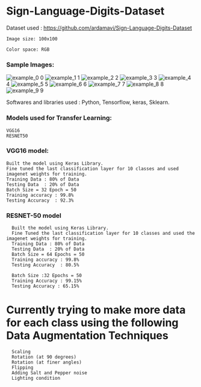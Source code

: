 # Sign-Language-Digits-Dataset
  Dataset used : https://github.com/ardamavi/Sign-Language-Digits-Dataset
  
    Image size: 100x100
  
    Color space: RGB
  
### Sample Images:

![example_0](https://user-images.githubusercontent.com/19996897/37919353-443e3636-3141-11e8-8f3e-d9c5e18060cf.JPG) 
0
![example_1](https://user-images.githubusercontent.com/19996897/37919356-44afb1ee-3141-11e8-8876-0a2483d82dc0.JPG) 
1
![example_2](https://user-images.githubusercontent.com/19996897/37919357-44fa6fe0-3141-11e8-8ac2-3cb1c47c17a6.JPG) 
2
![example_3](https://user-images.githubusercontent.com/19996897/37919358-4543f35e-3141-11e8-8736-0e8624221301.JPG) 
3
![example_4](https://user-images.githubusercontent.com/19996897/37919359-45970986-3141-11e8-86ed-c7a73aab6ae8.JPG) 
4
![example_5](https://user-images.githubusercontent.com/19996897/37919360-45f79c06-3141-11e8-9f7e-81900b73baab.JPG) 
5
![example_6](https://user-images.githubusercontent.com/19996897/37919362-46904884-3141-11e8-940f-17434643fdf1.JPG) 
6
![example_7](https://user-images.githubusercontent.com/19996897/37919365-46fa5fda-3141-11e8-8c11-e0b01b41501a.JPG) 
7
![example_8](https://user-images.githubusercontent.com/19996897/37919366-476f02fe-3141-11e8-8a99-8e86e47a4163.JPG) 
8
![example_9](https://user-images.githubusercontent.com/19996897/37919369-47dba8a0-3141-11e8-9dfc-eb5fad70e391.JPG)
9

Softwares and libraries used : Python, Tensorflow, keras, Sklearn.


### Models used for Transfer Learning:
    VGG16
    RESNET50
    
### VGG16 model:
    Built the model using Keras Library.
    Fine tuned the last classification layer for 10 classes and used imagenet weights for training.
    Training Data : 80% of Data
    Testing Data  : 20% of Data
    Batch Size = 32 Epoch = 50
    Training accuracy : 99.8%
    Testing Accuracy  : 92.3%
    
    
### RESNET-50 model
      Built the model using Keras Library.
      Fine Tuned the last classification layer for 10 classes and used the imagenet weights for training.
      Training Data : 80% of Data
      Testing Data  : 20% of Data
      Batch Size = 64 Epochs = 50
      Training accuracy : 99.8%
      Testing Accuracy  : 80.5%
      
      Batch Size :32 Epochs = 50
      Training Accuracy : 99.15%
      Testing Accuracy : 65.15%
    
    
# Currently trying to make more data for each class using the following Data Augmentation Techniques
      Scaling
      Rotation (at 90 degrees)
      Rotation (at finer angles)
      Flipping
      Adding Salt and Pepper noise
      Lighting condition

      
